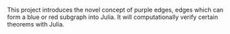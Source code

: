 This project introduces the novel concept of purple edges, edges which can form a blue or red subgraph into Julia. It will computationally verify certain theorems with Julia. 

